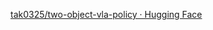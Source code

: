 [tak0325/two-object-vla-policy · Hugging Face](https://huggingface.co/tak0325/two-object-vla-policy?utm_source=chatgpt.com)

